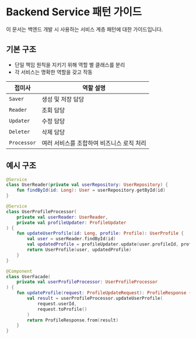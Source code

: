 # Backend Service 패턴 가이드

이 문서는 백엔드 개발 시 사용하는 서비스 계층 패턴에 대한 가이드입니다.

## 기본 구조

- 단일 책임 원칙을 지키기 위해 역할 별 클래스를 분리
- 각 서비스는 명확한 역할을 갖고 작동

| 접미사 | 역할 설명 |
|--------|----------|
| `Saver` | 생성 및 저장 담당 |
| `Reader` | 조회 담당 |
| `Updater` | 수정 담당 |
| `Deleter` | 삭제 담당 |
| `Processor` | 여러 서비스를 조합하여 비즈니스 로직 처리 |

## 예시 구조

```kotlin
@Service
class UserReader(private val userRepository: UserRepository) {
    fun findById(id: Long): User = userRepository.getById(id)
}

@Service
class UserProfileProcessor(
    private val userReader: UserReader,
    private val profileUpdater: ProfileUpdater
) {
    fun updateUserProfile(id: Long, profile: Profile): UserProfile {
        val user = userReader.findById(id)
        val updatedProfile = profileUpdater.update(user.profileId, profile)
        return UserProfile(user, updatedProfile)
    }
}

@Component
class UserFacade(
    private val userProfileProcessor: UserProfileProcessor
) {
    fun updateProfile(request: ProfileUpdateRequest): ProfileResponse {
        val result = userProfileProcessor.updateUserProfile(
            request.userId,
            request.toProfile()
        )
        return ProfileResponse.from(result)
    }
}
```
